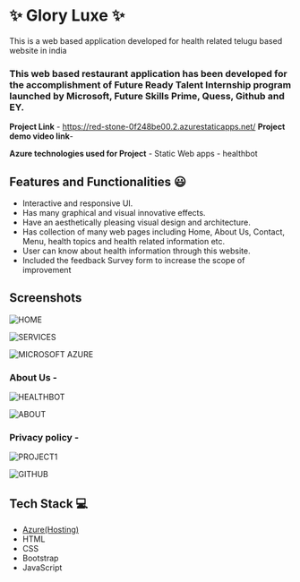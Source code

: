 
# ✨ Glory Luxe  ✨

This is a web based application developed for health related telugu based website in india

### This web based restaurant application has been developed for the accomplishment of Future Ready Talent Internship program launched by Microsoft, Future Skills Prime, Quess, Github and EY.


**Project Link** - https://red-stone-0f248be00.2.azurestaticapps.net/
**Project demo video link**-

**Azure technologies used for Project**
     - Static Web apps
     - healthbot

## Features and Functionalities 😃

- Interactive and responsive UI.
- Has many graphical and visual innovative effects.
- Have an aesthetically pleasing visual design and architecture.
- Has collection of many web pages including Home, About Us, Contact, Menu, health topics and health related information etc.
- User can know about health information through this website.
- Included the feedback Survey form to increase the scope of improvement 

## Screenshots

 
![HOME](https://user-images.githubusercontent.com/114738385/206972750-401f3b6c-bae8-4d03-974f-9888048e7449.jpg)

![SERVICES](https://user-images.githubusercontent.com/114738385/206972762-26d4199c-b683-474e-978f-8188c02aae2c.jpg)

   
![MICROSOFT AZURE](https://user-images.githubusercontent.com/114738385/206972834-ee22712c-cc4c-481c-8535-8f8aabe4966c.jpg)

### About Us -


![HEALTHBOT](https://user-images.githubusercontent.com/114738385/206972823-6c97301c-4c2d-4fb6-9c76-c9dbdb095c6e.jpg)

![ABOUT](https://user-images.githubusercontent.com/114738385/206972731-0fbebb23-d13e-4ae4-a0f3-013f73b8d421.jpg)



### Privacy policy -


![PROJECT1](https://user-images.githubusercontent.com/114738385/206972804-0df24a9a-47ea-4e30-a0b0-f2103d06d1ee.jpg)

![GITHUB](https://user-images.githubusercontent.com/114738385/206972922-aa6d4873-2a2d-47b7-b9cc-8f661a51d71f.jpg)


## Tech Stack 💻

- [Azure(Hosting)](https://azure.microsoft.com/en-in/features/azure-portal/)
- HTML
- CSS
- Bootstrap
- JavaScript
